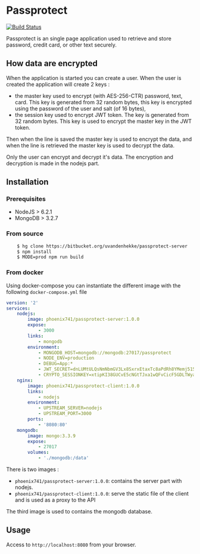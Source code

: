 # Passprotect

[![Build Status](https://ci.shadoware.org/api/badges/phoenix/passprotect-server/status.svg?branch=develop)](https://ci.shadoware.org/phoenix/passprotect-server)

Passprotect is an single page application used to retrieve and store password, credit card, or other text securely.

## How data are encrypted

When the application is started you can create a user. When the user is created the application will create 2 keys :

  * the master key used to encrypt (with AES-256-CTR) password, text, card. This key is generated from 32 random bytes, 
  this key is encrypted using the password of the user and salt (of 16 bytes),
  * the session key used to encrypt JWT token. The key is generated from 32 random bytes. This key is used to encrypt 
  the master key in the JWT token.
  
Then when the line is saved the master key is used to encrypt the data, and when the line is retrieved the master key is
used to decrypt the data.

Only the user can encrypt and decrypt it's data. The encryption and decryption is made in the nodejs part. 

## Installation

### Prerequisites

 * NodeJS > 6.2.1
 * MongoDB > 3.2.7

### From source

```bash
    $ hg clone https://bitbucket.org/uvandenhekke/passprotect-server
    $ npm install
    $ MODE=prod npm run build
```

### From docker

Using docker-compose you can instantiate the different image with the following `docker-compose.yml` file

```yaml
version: '2'
services:
    nodejs:
        image: phoenix741/passprotect-server:1.0.0
        expose:
            - 3000
        links:
            - mongodb
        environment:
            - MONGODB_HOST=mongodb://mongodb:27017/passprotect
            - NODE_ENV=production
            - DEBUG=App:*
            - JWT_SECRET=dnLUMtULQsNmNbmGV3Lx8SxrxEtaxTc8aPdRh8YMemj515Faip7wQYueSaBFYm5r
            - CRYPTO_SESSIONKEY=xtipKI38GUCvE5cNGtTJxa1wQFvCicF5GDLTWyaBAb5RQqQ8rRBR1yVEq7Jg10cu
    nginx:
        image: phoenix741/passprotect-client:1.0.0
        links:
            - nodejs
        environment:
            - UPSTREAM_SERVER=nodejs
            - UPSTREAM_PORT=3000
        ports:
            - '8080:80'
    mongodb:
        image: mongo:3.3.9
        expose:
            - 27017
        volumes:
            - './mongodb:/data'
```

There is two images :

 * `phoenix741/passprotect-server:1.0.0`: contains the server part with nodejs.
 * `phoenix741/passprotect-client:1.0.0`: serve the static file of the client and is used as a proxy to the API
  
The third image is used to contains the mongodb database.

## Usage

Access to `http://localhost:8080` from your browser.
